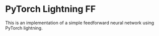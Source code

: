 # PyTorch Lightning FF

This is an implementation of a simple feedforward neural network using PyTorch lightning.
